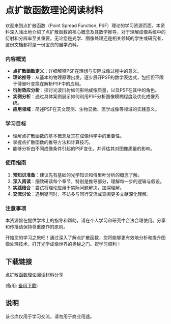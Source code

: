 # 点扩散函数理论阅读材料

欢迎来到点扩散函数（Point Spread Function, PSF）理论的学习资源页面。本资料深入浅出地介绍了点扩散函数的核心概念及其数学推导，对于理解成像系统中的衍射和分辨率至关重要。无论您是光学、图像处理还是相关领域的学生或研究者，这份文档都将是一份宝贵的自学资料。

### 内容概览

- **点扩散函数定义**：详细解释PSF在理想与实际成像过程中的意义。
- **理论推导**：从基本的物理原理出发，逐步展开PSF的数学表达式，包括但不限于傅里叶变换在解析PSF中的应用。
- **衍射效应分析**：探讨光波衍射如何影响成像质量，以及PSF在其中的角色。
- **实例分析**：通过具体案例展示如何利用PSF分析图像模糊程度及优化成像系统。
- **应用领域**：简述PSF在天文观测、生物显微、医学成像等领域的实践意义。

### 学习目标

- 理解点扩散函数的基本概念及其在成像科学中的重要性。
- 掌握点扩散函数的推导方法和计算技巧。
- 能够分析由不同成像条件引起的PSF变化，并评估其对图像质量的影响。

### 使用指南

1. **预知识准备**：建议先有基础的光学知识和傅里叶分析的概念了解。
2. **深入阅读**：细致研读每个章节，特别是推导部分，理解每一步的逻辑与假设。
3. **实践结合**：尝试将理论应用于实际问题解决，加深理解。
4. **交流讨论**：遇到疑问时，不妨多与同行交流或查阅更多文献深化理解。

### 注意事项

本资源旨在提供学术上的指导和帮助，请在个人学习和研究中合法合理使用。分享和传播请保持尊重原作的原则。

开始您的学习之旅吧！通过深入了解点扩散函数，您将能够更有效地分析和提升图像处理技术，打开光学成像世界的奥秘之门。祝学习顺利！

## 下载链接
[点扩散函数理论阅读材料分享](https://pan.quark.cn/s/29770e5af198) 

(备用: [备用下载](https://pan.baidu.com/s/19RBlbx0q4kGhMl0moUdRzQ?pwd=1234))

## 说明

该仓库仅用于学习交流，请勿用于商业用途。
